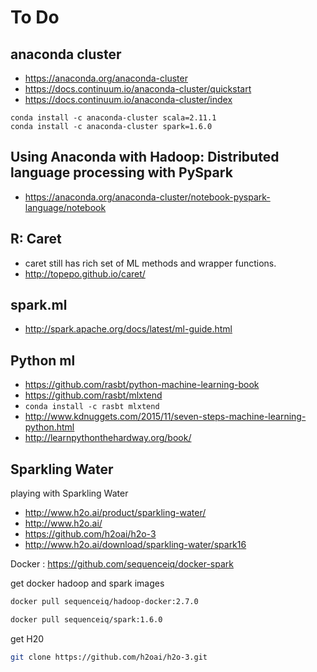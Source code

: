 
# To Do

## anaconda cluster
- https://anaconda.org/anaconda-cluster  
- https://docs.continuum.io/anaconda-cluster/quickstart  
- https://docs.continuum.io/anaconda-cluster/index  


```
conda install -c anaconda-cluster scala=2.11.1  
conda install -c anaconda-cluster spark=1.6.0  
```

## Using Anaconda with Hadoop: Distributed language processing with PySpark

- https://anaconda.org/anaconda-cluster/notebook-pyspark-language/notebook

## R: Caret
- caret still has rich set of ML methods and wrapper functions.  
- http://topepo.github.io/caret/  

## spark.ml
- http://spark.apache.org/docs/latest/ml-guide.html

## Python ml
- https://github.com/rasbt/python-machine-learning-book  
- https://github.com/rasbt/mlxtend  
- `conda install -c rasbt mlxtend`  
- http://www.kdnuggets.com/2015/11/seven-steps-machine-learning-python.html  
- http://learnpythonthehardway.org/book/  

## Sparkling Water
playing with Sparkling Water

- http://www.h2o.ai/product/sparkling-water/  
- http://www.h2o.ai/  
- https://github.com/h2oai/h2o-3  
- http://www.h2o.ai/download/sparkling-water/spark16

Docker : https://github.com/sequenceiq/docker-spark  

get docker hadoop and spark images 

```bash
docker pull sequenceiq/hadoop-docker:2.7.0

docker pull sequenceiq/spark:1.6.0
```

get H20

```bash
git clone https://github.com/h2oai/h2o-3.git
```
